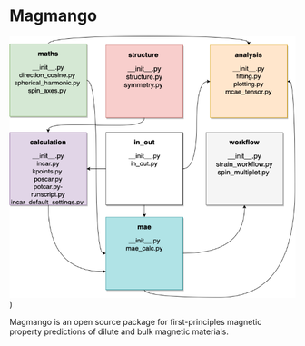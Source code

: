 # Magmango
![alt text](https://github.com/nimalec/Magmango/blob/master/image/magmango_diagram.png))

Magmango is an open source package for first-principles magnetic property predictions of dilute and bulk magnetic materials. 

